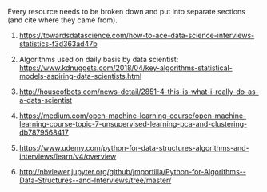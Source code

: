 Every resource needs to be broken down and put into separate sections (and cite where they came from).

1. https://towardsdatascience.com/how-to-ace-data-science-interviews-statistics-f3d363ad47b

2. Algorithms used on daily basis by data scientist: https://www.kdnuggets.com/2018/04/key-algorithms-statistical-models-aspiring-data-scientists.html

3. http://houseofbots.com/news-detail/2851-4-this-is-what-i-really-do-as-a-data-scientist

4. https://medium.com/open-machine-learning-course/open-machine-learning-course-topic-7-unsupervised-learning-pca-and-clustering-db7879568417

5. https://www.udemy.com/python-for-data-structures-algorithms-and-interviews/learn/v4/overview

6. http://nbviewer.jupyter.org/github/jmportilla/Python-for-Algorithms--Data-Structures--and-Interviews/tree/master/
